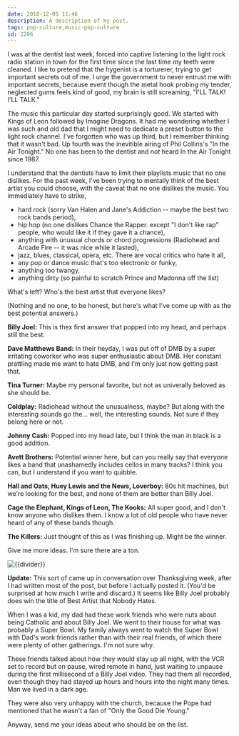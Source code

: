 ```yaml
---
date: 2018-12-05 11:46
description: A description of my post.
tags: pop-culture,music-pop-culture
id: 2206
---
```

I was at the dentist last week, forced into captive listening to the light rock radio station in town for the first time since the last time my teeth were cleaned.  I like to pretend that the hygenist is a torturerer, trying to get important secrets out of me.  I urge the government to never entrust me with important secrets, because event though the metal hook probing my tender, neglected gums feels kind of good, my brain is still screaming, "I'LL TALK!  I'LL TALK."

The music this particular day started surprisingly good.  We started with Kings of Leon followed by Imagine Dragons.  It had me wondering whether I was such and old dad that I might need to dedicate a preset button to the light rock channel.  I've forgotten who was up third, but I remember thinking that it wasn't bad.  Up fourth was the inevitible airing of Phil Collins's "In the Air Tonight."  No one has been to the dentist and <i>not</i> heard In the Air Tonight since 1987.
<!--more-->
I understand that the dentists have to limit their playlists music that no one dislikes.  For the past week, I've been trying to mentally think of the best artist you could choose, with the caveat that no one dislikes the music.  You immediately have to strike,

<ul><li>hard rock (sorry Van Halen and Jane's Addiction -- maybe the best two rock bands period),</li>
<li>hip hop (no one dislikes Chance the Rapper. except "I don't like rap" people, who would like it if they gave it a chance),</li>
<li>anything with unusual chords or chord progressions (Radiohead and Arcade Fire -- it was nice while it lasted),</li>
<li>jazz, blues, classical, opera, etc.  There are vocal critics who hate it all,</li>
<li>any pop or dance music that's too electronic or funky,</li>
<li>anything too twangy,</li>
<li>anything dirty (so painful to scratch Prince and Madonna off the list)</li></ul>

What's left?  Who's the best artist that everyone likes?

(Nothing and no one, to be honest, but here's what I've come up with as the best potential answers.)

<strong>Billy Joel:</strong>  This is thex first answer that popped into my head, and perhaps still the best.

<strong>Dave Matthews Band:</strong>  In their heyday, I was put off of DMB by a super irritating coworker who was super enthusiastic about DMB.  Her constant prattling made me want to hate DMB, and I'm only just now getting past that.

<strong>Tina Turner:</strong>  Maybe my personal favorite, but not as univerally beloved as she should be.

<strong>Coldplay:</strong>  Radiohead without the unusualness, maybe?  But along with the interesting sounds go the...  well, the interesting sounds.  Not sure if they belong here or not.

<strong>Johnny Cash:</strong>  Popped into my head late, but I think the man in black is a good addition.  

<strong>Avett Brothers:</strong>  Potential winner here, but can you really say that everyone likes a band that unashamedly includes cellos in many tracks?  I think you can, but I understand if you want to quibble.

<strong>Hall and Oats, Huey Lewis and the News, Loverboy:</strong>  80s hit machines, but we're looking for the best, and none of them are better than Billy Joel.

<strong>Cage the Elephant, Kings of Leon, The Kooks:</strong>  All super good, and I don't know anyone who dislikes them.  I know a lot of old people who have never heard of any of these bands though.

<strong>The Killers:</strong>  Just thought of this as I was finishing up.  Might be the winner.

Give me more ideas.  I'm sure there are a ton.

<p><img src="/img/greenline.gif" class="greenline" alt="{{divider}}" /></p>

<strong>Update:</strong>  This sort of came up in conversation over Thanksgiving week, after I had written most of the post, but before I actually posted it.  (You'd be surprised at how much I write and discard.)  It seems like Billy Joel probably does win the title of Best Artist that Nobody Hates.

When I was a kid, my dad had these work friends who were nuts about being Catholic and about Billy Joel.  We went to their house for what was probably a Super Bowl.  My family always went to watch the Super Bowl with Dad's work friends rather than with their real friends, of which there were plenty of other gatherings.  I'm not sure why.  

These friends talked about how they would stay up all night, with the VCR set to record but on pause, wired remote in hand, just waiting to unpause during the first millisecond of a Billy Joel video. They had them all recorded, even though they had stayed up hours and hours into the night many times.  Man we lived in a dark age.

They were also very unhappy with the church, because the Pope had mentioned that he wasn't a fan of "Only the Good Die Young."

Anyway, send me your ideas about who should be on the list.  
